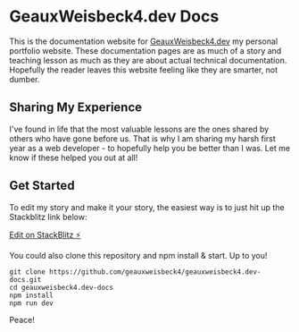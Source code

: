 # GeauxWeisbeck4.dev Docs

This is the documentation website for [GeauxWeisbeck4.dev](https://geauxweisbeck4.dev) my personal portfolio website. These documentation pages are as much of a story and teaching lesson as much as they are about actual technical documentation. Hopefully the reader leaves this website feeling like they are smarter, not dumber.

## Sharing My Experience

I've found in life that the most valuable lessons are the ones shared by others who have gone before us. That is why I am sharing my harsh first year as a web developer - to hopefully help you be better than I was. Let me know if these helped you out at all!

## Get Started

To edit my story and make it your story, the easiest way is to just hit up the Stackblitz link below:

[Edit on StackBlitz ⚡️](https://stackblitz.com/edit/geauxweisbeck4-dev-docs-fxm7hf)

You could also clone this repository and npm install & start. Up to you!

```
git clone https://github.com/geauxweisbeck4/geauxweisbeck4.dev-docs.git
cd geauxweisbeck4.dev-docs
npm install
npm run dev
```

Peace!
